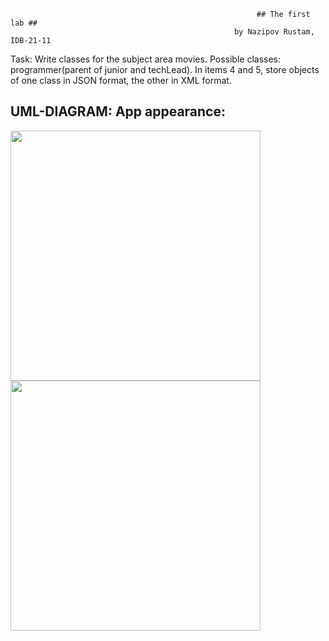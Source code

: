                                                            ## The first lab ##
                                                      by Nazipov Rustam, IDB-21-11

Task: Write classes for the subject area movies. Possible classes: programmer(parent of junior and techLead). In items 4 and 5, store objects of one class in JSON format, the other in XML format.
## UML-DIAGRAM:                                         App appearance:
<img src="https://i.imgur.com/my7wWYt.png" width="400"/>   <img src="https://i.imgur.com/M0LSk3I.png" width="400"/>
